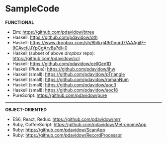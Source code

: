 # SampleCode

**FUNCTIONAL**
* Elm: https://github.com/pdavidow/btree
* Haskell: https://github.com/pdavidow/oth
* Haskell: https://www.dropbox.com/sh/6blkxj49r0qurd7/AAAgjtF-9CAvcfJJYpCgArv8a?dl=0
* Haskell (subset of above _dropbox_ repo): https://github.com/pdavidow/ccl
* Haskell: https://github.com/pdavidow/cellGen1D
* Haskell (Plutus): https://github.com/pdavidow/ihw
* Haskell (small): https://github.com/pdavidow/pTriangle
* Haskell (small): https://github.com/pdavidow/romanNum
* Haskell (small): https://github.com/pdavidow/aoc3
* Haskell (small): https://github.com/pdavidow/aoc18
* PureScript: https://github.com/pdavidow/pure

---

**OBJECT-ORIENTED**
* ES6, React, Redux: https://github.com/pdavidow/mrr
* Ruby, CoffeeScript: https://github.com/pdavidow/MetronomeApp
* Ruby: https://github.com/pdavidow/ScanApp
* Ruby: https://github.com/pdavidow/RecordProcessor
